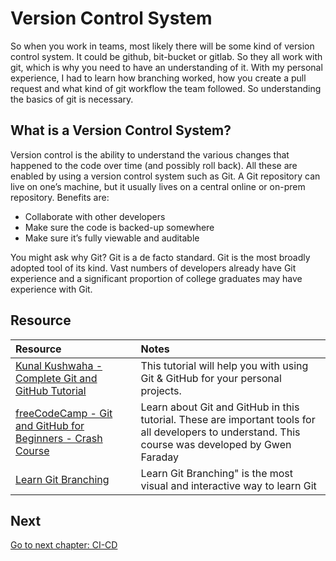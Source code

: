 # Version Control System

 So when you work in teams, most likely there will be some kind of version control system. It could be github, bit-bucket or gitlab. So they all work with git, which is why you need to have an understanding of it. With my personal experience, I had to learn how branching worked, how you create a pull request and what kind of git workflow the team followed. So understanding the basics of git is necessary.

## What is a Version Control System?

Version control is the ability to understand the various changes that happened to the code over time (and possibly roll back). All these are enabled by using a version control system such as Git. A Git repository can live on one’s machine, but it usually lives on a central online or on-prem repository.
Benefits are:

- Collaborate with other developers
- Make sure the code is backed-up somewhere
- Make sure it’s fully viewable and auditable

You might ask why Git? Git is a de facto standard.
Git is the most broadly adopted tool of its kind. Vast numbers of developers already have Git experience and a significant proportion of college graduates may have experience with Git.

## Resource

| Resource                                                            | Notes                                                                                       |
| :------------------------------------------------------------------ | :----------------------------------------------------------------------------------------- |
| [Kunal Kushwaha - Complete Git and GitHub Tutorial](https://youtu.be/apGV9Kg7ics)|  This tutorial will help you with using Git & GitHub for your personal projects.
| [freeCodeCamp - Git and GitHub for Beginners - Crash Course](https://youtu.be/RGOj5yH7evk)| Learn about Git and GitHub in this tutorial. These are important tools for all developers to understand. This course was developed by Gwen Faraday
| [Learn Git Branching](https://learngitbranching.js.org/) | Learn Git Branching" is the most visual and interactive way to learn Git

## Next

[Go to next chapter: CI-CD](../ci-cd/README.md)
